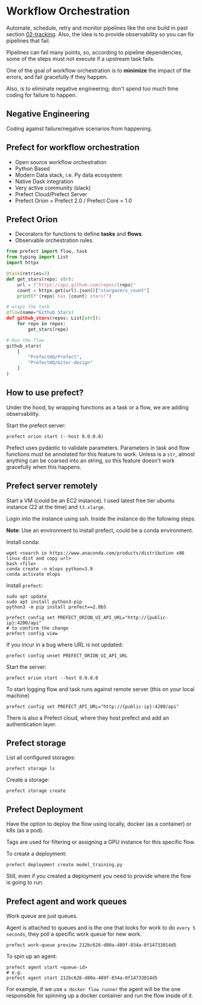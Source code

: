 # Workflow Orchestration

Automate, schedule, retry and monitor pipelines like the one build in past section [02-tracking](../02-tracking/README.md). Also, the idea is to provide observability so you can fix pipelines that fail.

Pipelines can fail many points, so, according to pipeline dependencies, some of the steps must not execute if a upstream task fails. 

One of the goal of workflow orchestration is to **minimize** the impact of the errors, and fail gracefully if they happen.

Also, is to eliminate negative engineering; don't spend too much time coding for failure to happen.

## Negative Engineering

Coding against failure/negative scenarios from happening.

## Prefect for workflow orchestration

- Open source workflow orchestration
- Python Based
- Modern Data stack, i.e. Py data ecosystem
- Native Dask integration
- Very active community (slack)
- Prefect Cloud/Prefect Server
- Prefect Orion = Prefect 2.0 / Prefect Core = 1.0

## Prefect Orion

- Decorators for functions to define **tasks** and **flows**.
- Observable orchestration rules.

```python
from prefect import flow, task
from typing import List
import httpx

@task(retries=3)
def get_stars(repo: str):
    url = f"https://api.github.com/repos/{repo}"
    count = httpx.get(url).json()["stargazers_count"]
    print(f"{repo} has {count} stars!")

# wraps the task
@flow(name="Github Stars)
def github_stars(repos: List[str]):
    for repo in repos:
        get_stars(repo)

# Run the flow
github_stars(
    [
        "PrefectHQ/Prefect",
        "PrefectHQ/miter-design"
    ]
)
```

## How to use prefect?

Under the hood, by wrapping functions as a task or a flow, we are adding observability.

Start the prefect server:
```
prefect orion start (--host 0.0.0.0)
```

Prefect uses pydantic to validate parameters. Parameters in task and flow functions must be annotated for this feature to work. Unless is a `str`, almost anything can be coarsed into an string, so this feature doesn't work gracefully when this happens.

## Prefect server remotely

Start a VM (could be an EC2 instance). I used latest free tier ubuntu instance (22 at the time) and `t3.xlarge`.

Login into the instance using ssh. Inside the instance do the following steps.

**Note**: Use an environment to install prefect, could be a conda environment.

Install conda:
```
wget <search in https://www.anaconda.com/products/distribution x86 linux dist and copy url>
bash <file>
conda create -n mlops python=3.9
conda activate mlops
```


Install `prefect`:
```
sudo apt update
sudo apt install python3-pip
python3 -m pip install prefect==2.0b5
```

```
prefect config set PREFECT_ORION_UI_API_URL="http://{public-ip}:4200/api"
# to confirm the change
prefect config view
```

If you incur in a bug where URL is not updated:
```
prefect config unset PREFECT_ORION_UI_API_URL
```

Start the server:
```
prefect orion start --host 0.0.0.0
```

To start logging flow and task runs against remote server (this on your local machine)
```
prefect config set PREFECT_API_URL="http://{public-ip}:4200/api"
```

There is also a Prefect cloud, where they host prefect and add an authentication layer.

## Prefect storage

List all configured storages:
```
prefect storage ls
```

Create a storage:
```
prefect storage create
```

## Prefect Deployment

Have the option to deploy the flow using locally, docker (as a container) or k8s (as a pod).

Tags are used for filtering or assigning a GPU instance for this specific flow.

To create a deployment:
```
prefect deployment create model_training.py
```

Still, even if you created a deployment you need to provide where the flow is going to run.

## Prefect agent and work queues

Work queue are just queues.

Agent is attached to queues and is the one that looks for work to do `every 5 seconds`, they poll a specific work queue for new work.

```
prefect work-queue preview 212bc626-d80a-489f-834a-0f14733014d5
```

To spin up an agent:
```
prefect agent start <queue-id>
# e.g.
prefect agent start 212bc626-d80a-489f-834a-0f14733014d5
```

For example, if we use `a docker flow runner` the agent will be the one responsible for spinning up a docker container and run the flow inside of it.
